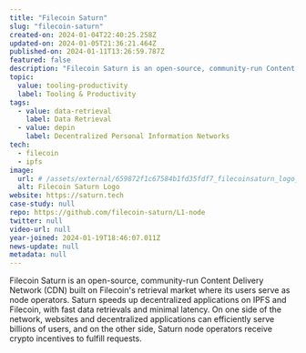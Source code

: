 ```yaml
---
title: "Filecoin Saturn"
slug: "filecoin-saturn"
created-on: 2024-01-04T22:40:25.258Z
updated-on: 2024-01-05T21:36:21.464Z
published-on: 2024-01-11T13:26:59.787Z
featured: false
description: "Filecoin Saturn is an open-source, community-run Content Delivery Network (CDN) built on Filecoin's retrieval market where its users serve as node operators."
topic:
  value: tooling-productivity
  label: Tooling & Productivity
tags:
  - value: data-retrieval
    label: Data Retrieval
  - value: depin
    label: Decentralized Personal Information Networks
tech:
  - filecoin
  - ipfs
image:
  url: # /assets/external/659872f1c67584b1fd35fdf7_filecoinsaturn_logo_white.png
  alt: Filecoin Saturn Logo
website: https://saturn.tech
case-study: null
repo: https://github.com/filecoin-saturn/L1-node
twitter: null
video-url: null
year-joined: 2024-01-19T18:46:07.011Z
news-update: null
metadata: null
---
```


Filecoin Saturn is an open-source, community-run Content Delivery Network (CDN) built on Filecoin's retrieval market where its users serve as node operators. Saturn speeds up decentralized applications on IPFS and Filecoin, with fast data retrievals and minimal latency. On one side of the network, websites and decentralized applications can efficiently serve billions of users, and on the other side, Saturn node operators receive crypto incentives to fulfill requests.
